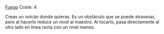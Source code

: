 [Fuego](Español/Elementos/Fuego.md)
Coste: 4

Creas un volcán donde quieras.
Es un obstáculo que se puede atravesar, pero al hacerlo reduce un nivel al maestro. 
Al tocarlo, pasa directamente al otro lado en línea recta con un nivel menos.